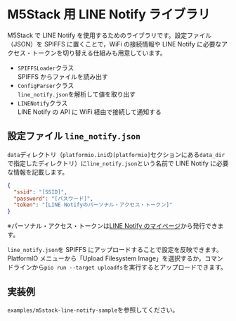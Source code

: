# M5Stack 用 LINE Notify ライブラリ

M5Stack で LINE Notify を使用するためのライブラリです。設定ファイル（JSON）を SPIFFS に置くことで，WiFi の接続情報や LINE Notify に必要なアクセス・トークンを切り替える仕組みも用意しています。

- `SPIFFSLoader`クラス  
  SPIFFS からファイルを読み出す
- `ConfigParser`クラス  
  `line_notify.json`を解析して値を取り出す
- `LINENotify`クラス  
  LINE Notify の API に WiFi 経由で接続して通知する

## 設定ファイル `line_notify.json`

`data`ディレクトリ（`platformio.ini`の`[platformio]`セクションにある`data_dir`で指定したディレクトリ）に`line_notify.json`という名前で LINE Notify に必要な情報を記載します。

```line_notify.json
{
  "ssid": "[SSID]",
  "password": "[パスワード]",
  "token": "[LINE Notifyのパーソナル・アクセス・トークン]"
}
```

※パーソナル・アクセス・トークンは[LINE Notify のマイページ](https://notify-bot.line.me/my/)から発行できます。

`line_notify.json`を SPIFFS にアップロードすることで設定を反映できます。PlatformIO メニューから「Upload Filesystem Image」を選択するか，コマンドラインから`pio run --target uploadfs`を実行するとアップロードできます。

## 実装例

`examples/m5stack-line-notify-sample`を参照してください。
